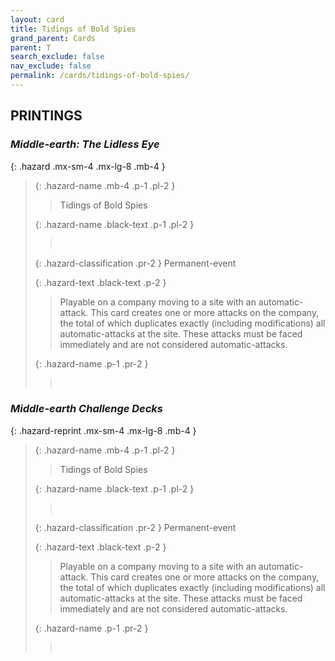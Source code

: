 ```yaml
---
layout: card
title: Tidings of Bold Spies
grand_parent: Cards
parent: T
search_exclude: false
nav_exclude: false
permalink: /cards/tidings-of-bold-spies/
---
```


## PRINTINGS


### _Middle-earth: The Lidless Eye_

{: .hazard .mx-sm-4 .mx-lg-8 .mb-4 }
> {: .hazard-name .mb-4 .p-1 .pl-2 }
> > <div class="hazard-mp"></div>
> > <div class="card-name">Tidings of Bold Spies</div>
>
> {: .hazard-name .black-text .p-1 .pl-2 }
> > &nbsp;
>
> {: .hazard-classification .pr-2 }
> Permanent-event
>
> {: .hazard-text .black-text .p-2 }
> > Playable on a company moving to a site with an automatic-attack. This card creates one or more attacks on the company, the total of which duplicates  exactly (including modifications) all automatic-attacks at the site. These attacks must be faced immediately and are not considered automatic-attacks. 
>
> {: .hazard-name .p-1 .pr-2 }
> > <div class="card-shield"></div>
> > <div class="card-corruption">&nbsp;</div>

### _Middle-earth Challenge Decks_

{: .hazard-reprint .mx-sm-4 .mx-lg-8 .mb-4 }
> {: .hazard-name .mb-4 .p-1 .pl-2 }
> > <div class="hazard-mp"></div>
> > <div class="card-name">Tidings of Bold Spies</div>
>
> {: .hazard-name .black-text .p-1 .pl-2 }
> > &nbsp;
>
> {: .hazard-classification .pr-2 }
> Permanent-event
>
> {: .hazard-text .black-text .p-2 }
> > Playable on a company moving to a site with an automatic-attack. This card creates one or more attacks on the company, the total of which duplicates  exactly (including modifications) all automatic-attacks at the site. These attacks must be faced immediately and are not considered automatic-attacks. 
>
> {: .hazard-name .p-1 .pr-2 }
> > <div class="card-shield"></div>
> > <div class="card-corruption-white">&nbsp;</div>
